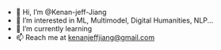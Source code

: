 - 👋 Hi, I’m @Kenan-jeff-Jiang
- 👀 I’m interested in ML, Multimodel, Digital Humanities, NLP...
- 🌱 I’m currently learning 
- 📫 Reach me at kenanjeffjiang@gmail.com

<!---
Kenan-jeff-Jiang/Kenan-jeff-Jiang is a ✨ special ✨ repository because its `README.md` (this file) appears on your GitHub profile.
You can click the Preview link to take a look at your changes.
--->
